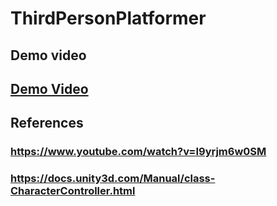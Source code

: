 # ThirdPersonPlatformer

## Demo video 


## [Demo Video](https://youtu.be/OIpps1c5PQI)


## References 

### https://www.youtube.com/watch?v=I9yrjm6w0SM

### https://docs.unity3d.com/Manual/class-CharacterController.html
